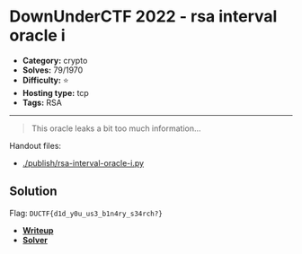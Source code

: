 # DownUnderCTF 2022 - rsa interval oracle i

- **Category:** crypto
- **Solves:** 79/1970
- **Difficulty:** ⭐️
- **Hosting type:** tcp
- **Tags:** RSA

---

> This oracle leaks a bit too much information...


Handout files:

- [./publish/rsa-interval-oracle-i.py](./publish/rsa-interval-oracle-i.py)

## Solution

Flag: `DUCTF{d1d_y0u_us3_b1n4ry_s34rch?}`

- [**Writeup**](../rsa-interval-oracle-iii/solve/WRITEUP.md)
- [**Solver**](./solve/solv.py)



